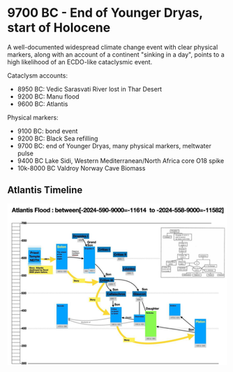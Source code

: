 # 9700 BC - End of Younger Dryas, start of Holocene

A well-documented widespread climate change event with clear physical markers, along with an account of a continent "sinking in a day", points to a high likelihood of an ECDO-like cataclysmic event.

Cataclysm accounts:
- 8950 BC: Vedic Sarasvati River lost in Thar Desert
- 9200 BC: Manu flood
- 9600 BC: Atlantis

Physical markers:
- 9100 BC: bond event
- 9200 BC: Black Sea refilling
- 9700 BC: end of Younger Dryas, many physical markers, meltwater pulse
- 9400 BC Lake Sidi, Western Mediterranean/North Africa core O18 spike
- 10k-8000 BC Valdroy Norway Cave Biomass

## Atlantis Timeline

![](img/atlantis-timeline.jpg)